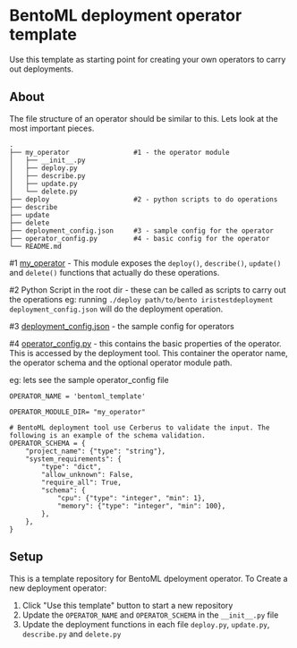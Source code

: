 # BentoML deployment operator template
Use this template as starting point for creating your own operators to carry out deployments.

## About

The file structure of an operator should be similar to this. Lets look at the most important pieces.
```
.
├── my_operator                #1 - the operator module
│   ├── __init__.py
│   ├── deploy.py
│   ├── describe.py
│   ├── update.py
│   └── delete.py
├── deploy                     #2 - python scripts to do operations
├── describe   
├── update   
├── delete   
├── deployment_config.json     #3 - sample config for the operator
├── operator_config.py         #4 - basic config for the operator
└── README.md
```
#1 [my_operator](./my_operator) - This module exposes the `deploy()`, `describe()`, `update()` and `delete()` functions that actually do these operations.

#2 Python Script in the root dir - these can be called as scripts to carry out the operations
eg: running `./deploy path/to/bento iristestdeployment deployment_config.json` will do the deployment operation.

#3 [deployment_config.json](./deployment_config.json) - the sample config for operators

#4 [operator_config.py](./operator_config.py) - this contains the basic properties of the operator. This is accessed by the deployment tool. This container the operator name, the operator schema and the optional operator module path.

eg: lets see the sample operator_config file
```
OPERATOR_NAME = 'bentoml_template'

OPERATOR_MODULE_DIR= "my_operator"

# BentoML deployment tool use Cerberus to validate the input. The following is an example of the schema validation.
OPERATOR_SCHEMA = {
    "project_name": {"type": "string"},
    "system_requirements": {
        "type": "dict",
        "allow_unknown": False,
        "require_all": True,
        "schema": {
            "cpu": {"type": "integer", "min": 1},
            "memory": {"type": "integer", "min": 100},
        },
    },
}
```

## Setup

This is a template repository for BentoML dpeloyment operator. To Create a new deployment operator:

1. Click "Use this template" button to start a new repository
2. Update the `OPERATOR_NAME` and `OPERATOR_SCHEMA` in the `__init__.py` file
3. Update the deployment functions in each file `deploy.py`, `update.py`, `describe.py` and `delete.py`
